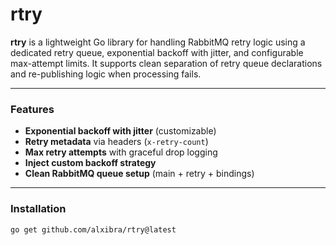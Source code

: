 # rtry

**rtry** is a lightweight Go library for handling RabbitMQ retry logic using a dedicated retry queue, exponential backoff with jitter, and configurable max-attempt limits. It supports clean separation of retry queue declarations and re-publishing logic when processing fails.

---

###  Features

-  **Exponential backoff with jitter** (customizable)
-  **Retry metadata** via headers (`x-retry-count`)
-  **Max retry attempts** with graceful drop logging
-  **Inject custom backoff strategy**
-  **Clean RabbitMQ queue setup** (main + retry + bindings)

---

###  Installation

```bash
go get github.com/alxibra/rtry@latest
```
